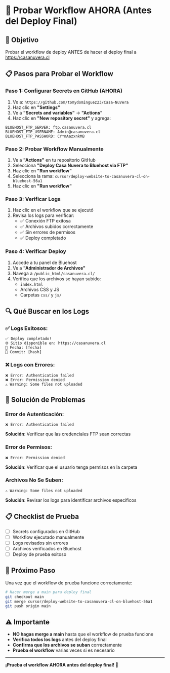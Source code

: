 # 🧪 Probar Workflow AHORA (Antes del Deploy Final)

## 🎯 Objetivo
Probar el workflow de deploy ANTES de hacer el deploy final a https://casanuvera.cl

## 📋 Pasos para Probar el Workflow

### Paso 1: Configurar Secrets en GitHub (AHORA)
1. Ve a: `https://github.com/tomydominguez23/Casa-NuVera`
2. Haz clic en **"Settings"**
3. Ve a **"Secrets and variables"** → **"Actions"**
4. Haz clic en **"New repository secret"** y agrega:

```
BLUEHOST_FTP_SERVER: ftp.casanuvera.cl
BLUEHOST_FTP_USERNAME: Admin@casanuvera.cl
BLUEHOST_FTP_PASSWORD: CY*mAazxnkMB
```

### Paso 2: Probar Workflow Manualmente
1. Ve a **"Actions"** en tu repositorio GitHub
2. Selecciona **"Deploy Casa Nuvera to Bluehost via FTP"**
3. Haz clic en **"Run workflow"**
4. Selecciona la rama: `cursor/deploy-website-to-casanuvera-cl-on-bluehost-56a1`
5. Haz clic en **"Run workflow"**

### Paso 3: Verificar Logs
1. Haz clic en el workflow que se ejecutó
2. Revisa los logs para verificar:
   - ✅ Conexión FTP exitosa
   - ✅ Archivos subidos correctamente
   - ✅ Sin errores de permisos
   - ✅ Deploy completado

### Paso 4: Verificar Deploy
1. Accede a tu panel de Bluehost
2. Ve a **"Administrador de Archivos"**
3. Navega a `/public_html/casanuvera.cl/`
4. Verifica que los archivos se hayan subido:
   - `index.html`
   - Archivos CSS y JS
   - Carpetas `css/` y `js/`

## 🔍 Qué Buscar en los Logs

### ✅ Logs Exitosos:
```
✅ Deploy completado!
🌐 Sitio disponible en: https://casanuvera.cl
📅 Fecha: [fecha]
🔄 Commit: [hash]
```

### ❌ Logs con Errores:
```
❌ Error: Authentication failed
❌ Error: Permission denied
⚠️ Warning: Some files not uploaded
```

## 🚨 Solución de Problemas

### Error de Autenticación:
```
❌ Error: Authentication failed
```
**Solución**: Verificar que las credenciales FTP sean correctas

### Error de Permisos:
```
❌ Error: Permission denied
```
**Solución**: Verificar que el usuario tenga permisos en la carpeta

### Archivos No Se Suben:
```
⚠️ Warning: Some files not uploaded
```
**Solución**: Revisar los logs para identificar archivos específicos

## 📋 Checklist de Prueba

- [ ] Secrets configurados en GitHub
- [ ] Workflow ejecutado manualmente
- [ ] Logs revisados sin errores
- [ ] Archivos verificados en Bluehost
- [ ] Deploy de prueba exitoso

## 🎯 Próximo Paso

Una vez que el workflow de prueba funcione correctamente:

```bash
# Hacer merge a main para deploy final
git checkout main
git merge cursor/deploy-website-to-casanuvera-cl-on-bluehost-56a1
git push origin main
```

## ⚠️ Importante

- **NO hagas merge a main** hasta que el workflow de prueba funcione
- **Verifica todos los logs** antes del deploy final
- **Confirma que los archivos se suban** correctamente
- **Prueba el workflow** varias veces si es necesario

---

**¡Prueba el workflow AHORA antes del deploy final! 🧪**
